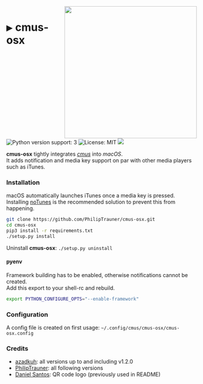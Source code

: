 <img align="right" src="https://user-images.githubusercontent.com/9287847/33808557-f03eef40-dde8-11e7-8951-68350df85a70.gif" width="350"/>

<h1><kbd>▶</kbd> cmus-osx</h1>

![Python version support: 3](https://img.shields.io/badge/python-3-green.svg)
![License: MIT](https://img.shields.io/badge/license-MIT-green.svg)
[![](https://travis-ci.org/PhilipTrauner/cmus-osx.svg?branch=master)](https://travis-ci.org/PhilipTrauner/cmus-osx)

**cmus-osx** tightly integrates [*cmus*](https://cmus.github.io/) into *macOS*.  
It adds notification and media key support on par with other media players such as iTunes.

### Installation
macOS automatically launches iTunes once a media key is pressed.  
Installing [noTunes](https://github.com/tombonez/noTunes) is the recommended solution to prevent this from happening.

```bash
git clone https://github.com/PhilipTrauner/cmus-osx.git
cd cmus-osx
pip3 install -r requirements.txt
./setup.py install
```

Uninstall **cmus-osx**: `./setup.py uninstall`

#### pyenv
Framework building has to be enabled, otherwise notifications cannot be created.  
Add this export to your shell-rc and rebuild.
```bash
export PYTHON_CONFIGURE_OPTS="--enable-framework"
```



### Configuration
A config file is created on first usage: `~/.config/cmus/cmus-osx/cmus-osx.config`

### Credits
* [azadkuh](https://github.com/azadkuh): all versions up to and including v1.2.0
* [PhilipTrauner](https://github.com/PhilipTrauner): all following versions
* [Daniel Santos](https://qrc.to): QR code logo (previously used in README)
